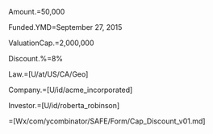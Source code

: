 Amount.$=$50,000

Funded.YMD=September 27, 2015

ValuationCap.$=$2,000,000

Discount.%=8%

Law.=[U/at/US/CA/Geo]

Company.=[U/id/acme_incorporated]

Investor.=[U/id/roberta_robinson]

=[Wx/com/ycombinator/SAFE/Form/Cap_Discount_v01.md]